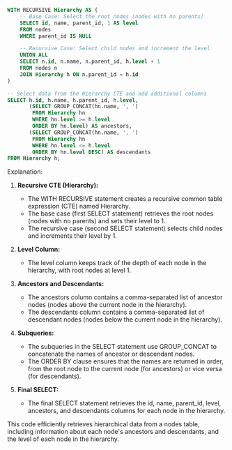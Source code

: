 ```sql
WITH RECURSIVE Hierarchy AS (
    -- Base Case: Select the root nodes (nodes with no parents)
    SELECT id, name, parent_id, 1 AS level
    FROM nodes
    WHERE parent_id IS NULL

    -- Recursive Case: Select child nodes and increment the level
    UNION ALL
    SELECT n.id, n.name, n.parent_id, h.level + 1
    FROM nodes n
    JOIN Hierarchy h ON n.parent_id = h.id
)

-- Select data from the Hierarchy CTE and add additional columns
SELECT h.id, h.name, h.parent_id, h.level,
       (SELECT GROUP_CONCAT(hn.name, ', ')
        FROM Hierarchy hn
        WHERE hn.level >= h.level
        ORDER BY hn.level) AS ancestors,
       (SELECT GROUP_CONCAT(hn.name, ', ')
        FROM Hierarchy hn
        WHERE hn.level <= h.level
        ORDER BY hn.level DESC) AS descendants
FROM Hierarchy h;
```

Explanation:

1. **Recursive CTE (Hierarchy):**
   - The WITH RECURSIVE statement creates a recursive common table expression (CTE) named Hierarchy.
   - The base case (first SELECT statement) retrieves the root nodes (nodes with no parents) and sets their level to 1.
   - The recursive case (second SELECT statement) selects child nodes and increments their level by 1.

2. **Level Column:**
   - The level column keeps track of the depth of each node in the hierarchy, with root nodes at level 1.

3. **Ancestors and Descendants:**
   - The ancestors column contains a comma-separated list of ancestor nodes (nodes above the current node in the hierarchy).
   - The descendants column contains a comma-separated list of descendant nodes (nodes below the current node in the hierarchy).

4. **Subqueries:**
   - The subqueries in the SELECT statement use GROUP_CONCAT to concatenate the names of ancestor or descendant nodes.
   - The ORDER BY clause ensures that the names are returned in order, from the root node to the current node (for ancestors) or vice versa (for descendants).

5. **Final SELECT:**
   - The final SELECT statement retrieves the id, name, parent_id, level, ancestors, and descendants columns for each node in the hierarchy.

This code efficiently retrieves hierarchical data from a nodes table, including information about each node's ancestors and descendants, and the level of each node in the hierarchy.